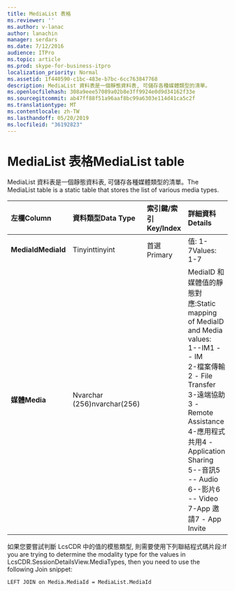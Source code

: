 ```yaml
---
title: MediaList 表格
ms.reviewer: ''
ms.author: v-lanac
author: lanachin
manager: serdars
ms.date: 7/12/2016
audience: ITPro
ms.topic: article
ms.prod: skype-for-business-itpro
localization_priority: Normal
ms.assetid: 1f440590-c1bc-483e-b7bc-6cc763847768
description: MediaList 資料表是一個靜態資料表, 可儲存各種媒體類型的清單。
ms.openlocfilehash: 308a9eee57089a02b8e3ff9924e0d9d34162f33e
ms.sourcegitcommit: ab47ff88f51a96aaf8bc99a6303e114d41ca5c2f
ms.translationtype: MT
ms.contentlocale: zh-TW
ms.lasthandoff: 05/20/2019
ms.locfileid: "36192823"
---
```

# <a name="medialist-table"></a><span data-ttu-id="bca65-103">MediaList 表格</span><span class="sxs-lookup"><span data-stu-id="bca65-103">MediaList table</span></span>
 
<span data-ttu-id="bca65-104">MediaList 資料表是一個靜態資料表, 可儲存各種媒體類型的清單。</span><span class="sxs-lookup"><span data-stu-id="bca65-104">The MediaList table is a static table that stores the list of various media types.</span></span>
  
|<span data-ttu-id="bca65-105">**左欄**</span><span class="sxs-lookup"><span data-stu-id="bca65-105">**Column**</span></span>|<span data-ttu-id="bca65-106">**資料類型**</span><span class="sxs-lookup"><span data-stu-id="bca65-106">**Data Type**</span></span>|<span data-ttu-id="bca65-107">**索引鍵/索引**</span><span class="sxs-lookup"><span data-stu-id="bca65-107">**Key/Index**</span></span>|<span data-ttu-id="bca65-108">**詳細資料**</span><span class="sxs-lookup"><span data-stu-id="bca65-108">**Details**</span></span>|
|:-----|:-----|:-----|:-----|
|<span data-ttu-id="bca65-109">**MediaId**</span><span class="sxs-lookup"><span data-stu-id="bca65-109">**MediaId**</span></span> <br/> |<span data-ttu-id="bca65-110">Tinyint</span><span class="sxs-lookup"><span data-stu-id="bca65-110">tinyint</span></span>  <br/> |<span data-ttu-id="bca65-111">首選</span><span class="sxs-lookup"><span data-stu-id="bca65-111">Primary</span></span>  <br/> |<span data-ttu-id="bca65-112">值: 1-7</span><span class="sxs-lookup"><span data-stu-id="bca65-112">Values: 1-7</span></span>  <br/> |
|<span data-ttu-id="bca65-113">**媒體**</span><span class="sxs-lookup"><span data-stu-id="bca65-113">**Media**</span></span> <br/> |<span data-ttu-id="bca65-114">Nvarchar (256)</span><span class="sxs-lookup"><span data-stu-id="bca65-114">nvarchar(256)</span></span>  <br/> || <span data-ttu-id="bca65-115">MediaID 和媒體值的靜態對應:</span><span class="sxs-lookup"><span data-stu-id="bca65-115">Static mapping of MediaID and Media values:</span></span> <br/>  <span data-ttu-id="bca65-116">1--IM</span><span class="sxs-lookup"><span data-stu-id="bca65-116">1 -- IM</span></span> <br/>  <span data-ttu-id="bca65-117">2-檔案傳輸</span><span class="sxs-lookup"><span data-stu-id="bca65-117">2 - File Transfer</span></span> <br/>  <span data-ttu-id="bca65-118">3-遠端協助</span><span class="sxs-lookup"><span data-stu-id="bca65-118">3 - Remote Assistance</span></span> <br/>  <span data-ttu-id="bca65-119">4-應用程式共用</span><span class="sxs-lookup"><span data-stu-id="bca65-119">4 - Application Sharing</span></span> <br/>  <span data-ttu-id="bca65-120">5--音訊</span><span class="sxs-lookup"><span data-stu-id="bca65-120">5 -- Audio</span></span> <br/>  <span data-ttu-id="bca65-121">6--影片</span><span class="sxs-lookup"><span data-stu-id="bca65-121">6 -- Video</span></span> <br/>  <span data-ttu-id="bca65-122">7-App 邀請</span><span class="sxs-lookup"><span data-stu-id="bca65-122">7 - App Invite</span></span> <br/> |
   
<span data-ttu-id="bca65-123">如果您要嘗試判斷 LcsCDR 中的值的模態類型, 則需要使用下列聯結程式碼片段:</span><span class="sxs-lookup"><span data-stu-id="bca65-123">If you are trying to determine the modality type for the values in LcsCDR.SessionDetailsView.MediaTypes, then you need to use the following Join snippet:</span></span> 
  
```
LEFT JOIN on Media.MediaId = MediaList.MediaId
```
